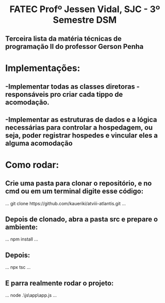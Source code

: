 <p align="center">
<h1 align="center"> FATEC Profº Jessen Vidal, SJC - 3º Semestre DSM </h1>

<h2>Terceira lista da matéria técnicas de programação II do professor Gerson Penha</h2>

<h1>Implementações:</h1>
<h2>-Implementar todas as classes diretoras - responsáveis pro criar cada tippo de acomodação.</h2>
<h2>-Implementar as estruturas de dados e a lógica necessárias para controlar a hospedagem, ou seja, poder registrar hospedes e vincular eles a alguma acomodação</h2>

<h1>Como rodar:</h1>
<h2>Crie uma pasta para clonar o repositório, e no cmd ou em um terminal digite esse código:</h2>
...
git clone https://github.com/kaueriki/atviii-atlantis.git
...
<h2>Depois de clonado, abra a pasta src e prepare o ambiente:</h2>
...
npm install
...
<h2>Depois:</h2>
...
npx tsc
...
<h2>E parra realmente rodar o projeto:</h2>
...
node .\js\app\app.js
...
